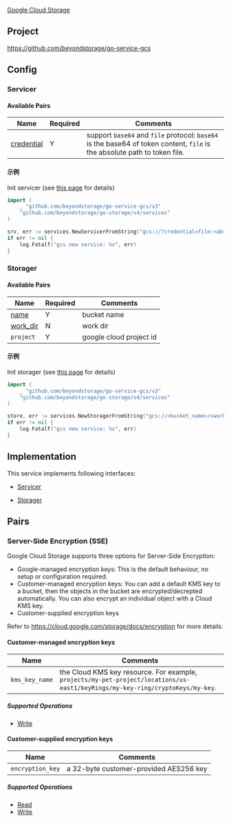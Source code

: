 [Google Cloud Storage](https://cloud.google.com/storage/)

## Project

<https://github.com/beyondstorage/go-service-gcs>

## Config

### Servicer

#### Available Pairs

| Name                                 | Required | Comments                                                                                                                  |
| ------------------------------------ | -------- | ------------------------------------------------------------------------------------------------------------------------- |
| [credential](../pairs/credential.md) | Y        | support `base64` and `file` protocol: `base64` is the base64 of token content, `file` is the absolute path to token file. |

#### 示例

Init servicer (see [this page](../operations/index.md#how-to-initialize-a-servicerstorager) for details)

```go
import (
    _ "github.com/beyondstorage/go-service-gcs/v3"
    "github.com/beyondstorage/go-storage/v4/services"
)

srv, err := services.NewServicerFromString("gcs://?credential=file:<absolute_path_to_token_file>")
if err != nil {
    log.Fatalf("gcs new service: %v", err)
}
```

### Storager

#### Available Pairs

| Name                             | Required | Comments                |
| -------------------------------- | -------- | ----------------------- |
| [name](../pairs/name.md)         | Y        | bucket name             |
| [work_dir](../pairs/work_dir.md) | N        | work dir                |
| `project`                        | Y        | google cloud project id |

#### 示例

Init storager (see [this page](../operations/index.md#how-to-initialize-a-servicerstorager) for details)

```go
import (
    _ "github.com/beyondstorage/go-service-gcs/v3"
    "github.com/beyondstorage/go-storage/v4/services"
)

store, err := services.NewStoragerFromString("gcs://<bucket_name>/<work_dir>?credential=file:<absolute_path_to_token_file>&project=<google_cloud_project_id>")
if err != nil {
    log.Fatalf("gcs new service: %v", err)
}
```

## Implementation

This service implements following interfaces:

- [Servicer](../operations/servicer/index.md)

- [Storager](../operations/storager/index.md)

## Pairs

### Server-Side Encryption (SSE)

Google Cloud Storage supports three options for Server-Side Encryption:

- Google-managed encryption keys: This is the default behaviour, no setup or configuration required.
- Customer-managed encryption keys: You can add a default KMS key to a bucket, then the objects in the bucket are encrypted/decrepted automatically. You can also encrypt an individual object with a Cloud KMS key.
- Customer-supplied encryption keys

Refer to https://cloud.google.com/storage/docs/encryption for more details.

#### Customer-managed encryption keys

| Name           | Comments                                                                                                                      |
| -------------- | ----------------------------------------------------------------------------------------------------------------------------- |
| `kms_key_name` | the Cloud KMS key resource. For example, `projects/my-pet-project/locations/us-east1/keyRings/my-key-ring/cryptoKeys/my-key`. |

##### Supported Operations

- [Write](../operations/storager/write.md)

#### Customer-supplied encryption keys

| Name             | Comments                               |
| ---------------- | -------------------------------------- |
| `encryption_key` | a 32-byte customer-provided AES256 key |

##### Supported Operations

- [Read](../operations/storager/read.md)
- [Write](../operations/storager/write.md)
